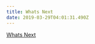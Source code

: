 ```yaml
---
title: Whats Next
date: 2019-03-29T04:01:31.490Z
---
```

[Whats Next](https://www.notion.so/kiangtengl/What-s-Next-425528a0320345d19cc5a34335db13dc)
